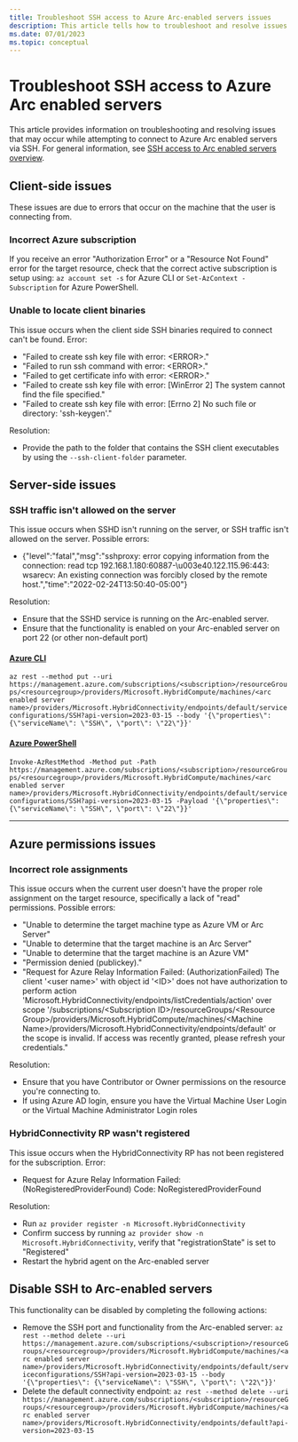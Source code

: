 ```yaml
---
title: Troubleshoot SSH access to Azure Arc-enabled servers issues
description: This article tells how to troubleshoot and resolve issues with the SSH access to Arc-enabled servers.
ms.date: 07/01/2023
ms.topic: conceptual
---
```


# Troubleshoot SSH access to Azure Arc enabled servers

This article provides information on troubleshooting and resolving issues that may occur while attempting to connect to Azure Arc enabled servers via SSH.
For general information, see [SSH access to Arc enabled servers overview](./ssh-arc-overview.md).

## Client-side issues
These issues are due to errors that occur on the machine that the user is connecting from.

### Incorrect Azure subscription
If you receive an error "Authorization Error" or a "Resource Not Found" error for the target resource, check that the correct active subscription is setup using: `az account set -s` for Azure CLI or `Set-AzContext -Subscription` for Azure PowerShell.

### Unable to locate client binaries
This issue occurs when the client side SSH binaries required to connect can't be found.
Error:
 - "Failed to create ssh key file with error: \<ERROR\>."
 - "Failed to run ssh command with error: \<ERROR\>."
 - "Failed to get certificate info with error: \<ERROR\>."
 - "Failed to create ssh key file with error: [WinError 2] The system cannot find the file specified."
 - "Failed to create ssh key file with error: [Errno 2] No such file or directory: 'ssh-keygen'."

Resolution:
 - Provide the path to the folder that contains the SSH client executables by using the ```--ssh-client-folder``` parameter.

## Server-side issues
### SSH traffic isn't allowed on the server
This issue occurs when SSHD isn't running on the server, or SSH traffic isn't allowed on the server.
Possible errors:
 - {"level":"fatal","msg":"sshproxy: error copying information from the connection: read tcp 192.168.1.180:60887-\u003e40.122.115.96:443: wsarecv: An existing connection was forcibly closed by the remote host.","time":"2022-02-24T13:50:40-05:00"}

Resolution:
 - Ensure that the SSHD service is running on the Arc-enabled server.
 - Ensure that the functionality is enabled on your Arc-enabled server on port 22 (or other non-default port) 

#### [Azure CLI](#tab/azure-cli)

```az rest --method put --uri https://management.azure.com/subscriptions/<subscription>/resourceGroups/<resourcegroup>/providers/Microsoft.HybridCompute/machines/<arc enabled server name>/providers/Microsoft.HybridConnectivity/endpoints/default/serviceconfigurations/SSH?api-version=2023-03-15 --body '{\"properties\": {\"serviceName\": \"SSH\", \"port\": \"22\"}}'```

#### [Azure PowerShell](#tab/azure-powershell)

```Invoke-AzRestMethod -Method put -Path https://management.azure.com/subscriptions/<subscription>/resourceGroups/<resourcegroup>/providers/Microsoft.HybridCompute/machines/<arc enabled server name>/providers/Microsoft.HybridConnectivity/endpoints/default/serviceconfigurations/SSH?api-version=2023-03-15 -Payload '{\"properties\": {\"serviceName\": \"SSH\", \"port\": \"22\"}}'```

---
   
## Azure permissions issues

### Incorrect role assignments
This issue occurs when the current user doesn't have the proper role assignment on the target resource, specifically a lack of "read" permissions.
Possible errors:
 - "Unable to determine the target machine type as Azure VM or Arc Server"
 - "Unable to determine that the target machine is an Arc Server"
 - "Unable to determine that the target machine is an Azure VM"
 - "Permission denied (publickey)." 
 - "Request for Azure Relay Information Failed: (AuthorizationFailed) The client '\<user name\>' with object id '\<ID\>' does not have authorization to perform action 'Microsoft.HybridConnectivity/endpoints/listCredentials/action' over scope '/subscriptions/\<Subscription ID\>/resourceGroups/\<Resource Group\>/providers/Microsoft.HybridCompute/machines/\<Machine Name\>/providers/Microsoft.HybridConnectivity/endpoints/default' or the scope is invalid. If access was recently granted, please refresh your credentials."

Resolution:
 - Ensure that you have Contributor or Owner permissions on the resource you're connecting to.
 - If using Azure AD login, ensure you have the Virtual Machine User Login or the Virtual Machine Administrator Login roles

### HybridConnectivity RP wasn't registered
This issue occurs when the HybridConnectivity RP has not been registered for the subscription.
Error:
 - Request for Azure Relay Information Failed: (NoRegisteredProviderFound) Code: NoRegisteredProviderFound

Resolution:
 - Run ```az provider register -n Microsoft.HybridConnectivity```
 - Confirm success by running ```az provider show -n Microsoft.HybridConnectivity```, verify that "registrationState" is set to "Registered"
 - Restart the hybrid agent on the Arc-enabled server

 ## Disable SSH to Arc-enabled servers
 This functionality can be disabled by completing the following actions:
  - Remove the SSH port and functionality from the Arc-enabled server: ```az rest --method delete --uri https://management.azure.com/subscriptions/<subscription>/resourceGroups/<resourcegroup>/providers/Microsoft.HybridCompute/machines/<arc enabled server name>/providers/Microsoft.HybridConnectivity/endpoints/default/serviceconfigurations/SSH?api-version=2023-03-15 --body '{\"properties\": {\"serviceName\": \"SSH\", \"port\": \"22\"}}'```
  - Delete the default connectivity endpoint: ```az rest --method delete --uri https://management.azure.com/subscriptions/<subscription>/resourceGroups/<resourcegroup>/providers/Microsoft.HybridCompute/machines/<arc enabled server name>/providers/Microsoft.HybridConnectivity/endpoints/default?api-version=2023-03-15```
